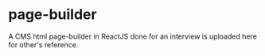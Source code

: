 # page-builder
A CMS html page-builder in ReactJS done for an interview is uploaded here for other's reference.
